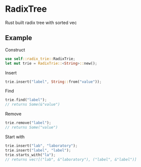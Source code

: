 # RadixTree
Rust built radix tree with sorted vec

## Example

Construct
```rust
use self::radix_trie::RadixTrie;
let mut trie = RadixTrie::<String>::new();
```

Insert
```rust
trie.insert("label", String::from("value"));
```

Find
```rust
trie.find("label");
// returns Some(&"value")
```

Remove
```rust
trie.remove("label");
// returns Some("value")
```

Start with
```rust
trie.insert("lab", "laboratory");
trie.insert("label", "label");
trie.starts_with("la");
// returns vec![("lab", &"laboratory"), ("label", &"label")]
```
